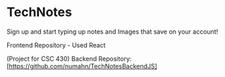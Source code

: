 # TechNotes


Sign up and start typing up notes and Images that save on your account!

Frontend Repository - Used React

(Project for CSC 430)
Backend Repository:
[https://github.com/numahn/TechNotesBackendJS]
